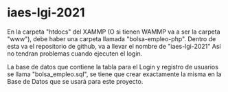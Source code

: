 # iaes-lgi-2021


En la carpeta "htdocs" del XAMMP (O si tienen WAMMP va a ser la carpeta "www"), debe haber una carpeta llamada "bolsa-empleo-php". Dentro de esta va el repositorio de github, va a llevar el nombre de "iaes-lgi-2021"
Así no tendran problemas cuando ejecuten el login.

La base de datos que contiene la tabla para el Login y registro de usuarios se llama "bolsa_empleo.sql", se tiene que crear exactamente la misma en la Base de Datos que se usará
para este proyecto.
